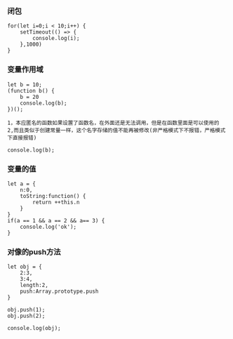 <!--
 * @Author: your name
 * @Date: 2021-03-06 10:25:44
 * @LastEditTime: 2021-03-06 12:18:50
 * @LastEditors: Please set LastEditors
 * @Description: In User Settings Edit
 * @FilePath: /questions/day05/README.md
-->
###  闭包
```
for(let i=0;i < 10;i++) {
    setTimeout(() => {
        console.log(i);
    },1000)
}

```
### 变量作用域
```
let b = 10;
(function b() {
    b = 20
    console.log(b);
})();

1，本应匿名的函数如果设置了函数名，在外面还是无法调用，但是在函数里面是可以使用的
2,而且类似于创建常量一样，这个名字存储的值不能再被修改(非严格模式下不报错，严格模式下直接报错)

console.log(b);
```
### 变量的值
```
let a = {
    n:0,
    toString:function() {
        return ++this.n
    }
}
if(a == 1 && a == 2 && a== 3) {
    console.log('ok');
}
```
### 对像的push方法
```
let obj = {
    2:3,
    3:4,
    length:2,
    push:Array.prototype.push
}

obj.push(1);
obj.push(2);

console.log(obj);

```




